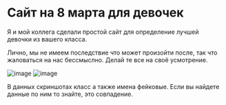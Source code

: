 # Сайт на 8 марта для девочек

Я и мой коллега сделали простой сайт для определение лучшей девочки из вашего класса.

Лично, мы не имеем последствие что может произойти после, так что жаловаться на нас бессмыслно. Делай те все на своё усмотрение.

![image](https://github.com/user-attachments/assets/6afddccd-844f-408b-8157-76b9115b54fb)
![image](https://github.com/user-attachments/assets/d61f73e9-e25b-4e14-bb07-3a1f4908d7f9)

В данных скриншотах класс а также имена фейковые. Если вы найдете данные по ним то знайте, это совпадение.
